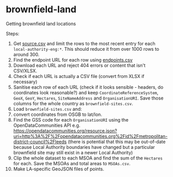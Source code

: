 # brownfield-land
Getting brownfield land locations

Steps:

1. Get [source.csv](https://github.com/digital-land/brownfield-land-collection/blob/main/collection/source.csv) and limit the rows to the most recent entry for each `local-authority-eng:*`. This should reduce it from over 1000 rows to around 300.
2. Find the endpoint URL for each row using [endpoints.csv](https://github.com/digital-land/brownfield-land-collection/blob/main/collection/endpoint.csv)
3. Download each URL and reject 404 errors or content that isn't CSV/XLSX.
4. Check if each URL is actually a CSV file (convert from XLSX if necessary)
5. Sanitise each row of each URL (check if it looks sensible - headers, do coordinates look reasonable?) and keep `CoordinateReferenceSystem`, `GeoX`, `GeoY`, `Hectares`, `SiteNameAddress` and `OrganisationURI`. Save those columns for the whole country as `brownfield-sites.csv`.
6. Load `brownfield-sites.csv` and:
  1. convert coordinates from OSGB to lat/lon.
  2. Find the GSS code for each `OrganisationURI` using the OpenDataCommunities API e.g. https://opendatacommunities.org/resource.json?uri=http%3A%2F%2Fopendatacommunities.org%2Fid%2Fmetropolitan-district-council%2Fleeds (there is potential that this may be out-of-date because Local Authority boundaries have changed but a particular brownfield site may still exist in a newer Local Authority)
9. Clip the whole dataset to each MSOA and find the sum of the `Hectares` for each. Save the MSOAs and total areas to `MSOAs.csv`.
10. Make LA-specific GeoJSON files of points.

